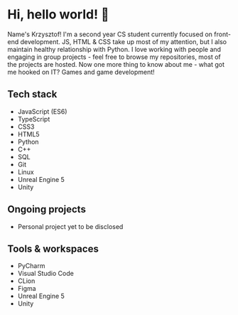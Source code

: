 # Hi, hello world! 🥝

Name's Krzysztof! 
I'm a second year CS student currently focused on front-end development. JS, HTML & CSS take up most of my attention, but I also maintain healthy relationship with Python. 
I love working with people and engaging in group projects - feel free to browse my repositories, most of the projects are hosted. Now one more thing to know about me -  what got me hooked on IT? Games and game development!

## Tech stack
- JavaScript (ES6)
- TypeScript
- CSS3
- HTML5
- Python
- C++
- SQL
- Git
- Linux
- Unreal Engine 5
- Unity

## Ongoing projects
- Personal project yet to be disclosed

## Tools & workspaces
- PyCharm
- Visual Studio Code
- CLion
- Figma
- Unreal Engine 5
- Unity 
